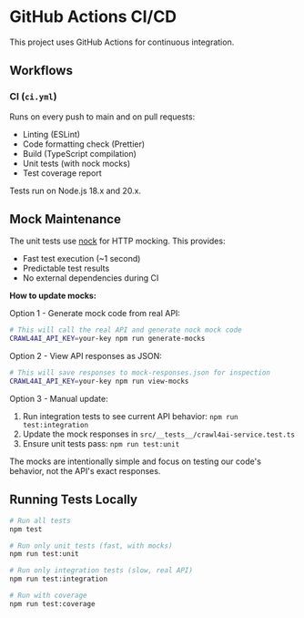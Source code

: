 # GitHub Actions CI/CD

This project uses GitHub Actions for continuous integration.

## Workflows

### CI (`ci.yml`)
Runs on every push to main and on pull requests:
- Linting (ESLint)
- Code formatting check (Prettier)
- Build (TypeScript compilation)
- Unit tests (with nock mocks)
- Test coverage report

Tests run on Node.js 18.x and 20.x.

## Mock Maintenance

The unit tests use [nock](https://github.com/nock/nock) for HTTP mocking. This provides:
- Fast test execution (~1 second)
- Predictable test results
- No external dependencies during CI

**How to update mocks:**

Option 1 - Generate mock code from real API:
```bash
# This will call the real API and generate nock mock code
CRAWL4AI_API_KEY=your-key npm run generate-mocks
```

Option 2 - View API responses as JSON:
```bash
# This will save responses to mock-responses.json for inspection
CRAWL4AI_API_KEY=your-key npm run view-mocks
```

Option 3 - Manual update:
1. Run integration tests to see current API behavior: `npm run test:integration`
2. Update the mock responses in `src/__tests__/crawl4ai-service.test.ts`
3. Ensure unit tests pass: `npm run test:unit`

The mocks are intentionally simple and focus on testing our code's behavior, not the API's exact responses.

## Running Tests Locally

```bash
# Run all tests
npm test

# Run only unit tests (fast, with mocks)
npm run test:unit

# Run only integration tests (slow, real API)
npm run test:integration

# Run with coverage
npm run test:coverage
```